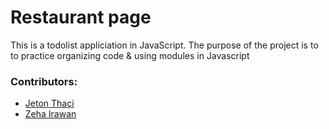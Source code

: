 # Restaurant page

This is a todolist appliciation in JavaScript. The purpose of the project is to to practice organizing code & using modules in Javascript

### Contributors:
* [Jeton Thaçi](https://github.com/jeton-th)
* [Zeha Irawan](https://github.com/JangkarBumi)